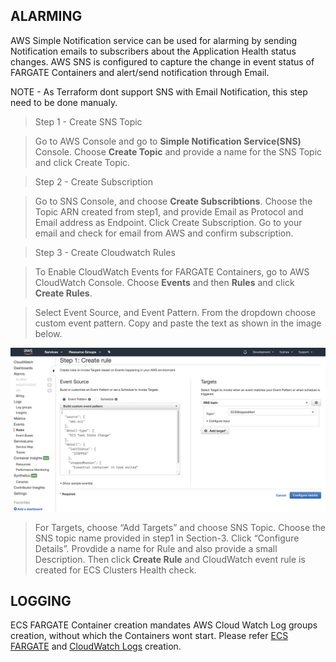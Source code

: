 ## ALARMING

AWS Simple Notification service can be used for alarming by sending Notification emails to subscribers about the Application Health status changes. 
AWS SNS is configured to capture the change in event status of FARGATE Containers and alert/send notification through Email. 

NOTE - As Terraform dont support SNS with Email Notification, this step need to be done manualy.

> Step 1 - Create SNS Topic 

> Go to AWS Console and go to **Simple Notification Service(SNS)** Console. Choose **Create Topic** and provide a name for the SNS Topic and click Create Topic.

> Step 2 - Create Subscription

> Go to SNS Console, and choose **Create Subscribtions**. Choose the Topic ARN created from step1, and provide Email as Protocol and Email address as Endpoint. Click Create Subscription. Go to your email and check for email from AWS and confirm subscription. 

> Step 3 - Create Cloudwatch Rules

> To Enable CloudWatch Events for FARGATE Containers, go to AWS CloudWatch Console. Choose **Events** and then **Rules** and click **Create Rules**.

> Select Event Source, and Event Pattern. From the dropdown choose custom event pattern. Copy and paste the text as shown in the image below. 

![AWS CloudWatch Events](../images/AWS-CloudWatch-ECS-Event.png)

> For Targets, choose “Add Targets” and choose SNS Topic. Choose the SNS topic name provided in step1 in Section-3. Click “Configure Details”. Provdide a name for Rule and also provide a small Description. Then click **Create Rule** and CloudWatch event rule is created for ECS Clusters Health check.


## LOGGING
ECS FARGATE Container creation mandates AWS Cloud Watch Log groups creation, without which the Containers wont start.
Please refer [ECS FARGATE](../terraform/modules/ecs/main.tf) and [CloudWatch Logs](../terraform/modules/ecs/logs.tf) creation.

